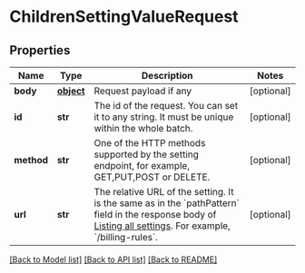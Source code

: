 # ChildrenSettingValueRequest

## Properties
Name | Type | Description | Notes
------------ | ------------- | ------------- | -------------
**body** | [**object**](.md) | Request payload if any | [optional] 
**id** | **str** | The id of the request. You can set it to any string. It must be unique within the whole batch.  | [optional] 
**method** | **str** | One of the HTTP methods supported by the setting endpoint, for example, GET,PUT,POST or DELETE.  | [optional] 
**url** | **str** | The relative URL of the setting. It is the same as in the &#x60;pathPattern&#x60; field in the response body of [Listing all settings](https://www.zuora.com/developer/api-reference/#operation/GET_ListAllSettings). For example, &#x60;/billing-rules&#x60;.  | [optional] 

[[Back to Model list]](../README.md#documentation-for-models) [[Back to API list]](../README.md#documentation-for-api-endpoints) [[Back to README]](../README.md)


